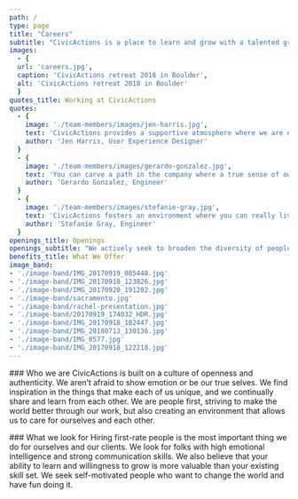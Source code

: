 ```yaml
---
path: /
type: page
title: "Careers"
subtitle: "CivicActions is a place to learn and grow with a talented group of folks who are passionate about transforming the future of government digital services. Join us!"
images:
  - {
  url: 'careers.jpg', 
  caption: 'CivicActions retreat 2018 in Boulder', 
  alt: 'CivicActions retreat 2018 in Boulder'
  }
quotes_title: Working at CivicActions
quotes: 
  - {
    image: './team-members/images/jen-harris.jpg',
    text: 'CivicActions provides a supportive atmosphere where we are encouraged to stretch and grow beyond our comfort zones.',
    author: 'Jen Harris, User Experience Designer'
  }
  - {
    image: './team-members/images/gerardo-gonzalez.jpg',
    text: 'You can carve a path in the company where a true sense of ownership is felt.',
    author: 'Gerardo Gonzalez, Engineer'
  }
  - {
    image: './team-members/images/stefanie-gray.jpg',
    text: 'CivicActions fosters an environment where you can really live your truth.',
    author: 'Stefanie Gray, Engineer'
  }
openings_title: Openings
openings_subtitle: "We actively seek to broaden the diversity of people on our team, and strongly encourage folks from underrepresented groups to apply. We give equal consideration to all qualified applicants."
benefits_title: What We Offer
image_band:
- './image-band/IMG_20170919_085448.jpg'
- './image-band/IMG_20170918_123826.jpg'
- './image-band/IMG_20170920_191202.jpg'
- './image-band/sacramento.jpg'
- './image-band/rachel-presentation.jpg'
- './image-band/20170919_174032_HDR.jpg'
- './image-band/IMG_20170918_182447.jpg'
- './image-band/IMG_20180713_130136.jpg'
- './image-band/IMG_0577.jpg'
- './image-band/IMG_20170918_122218.jpg'
---
```

### Who we are
CivicActions is built on a culture of openness and authenticity. We aren’t afraid to show emotion or be our true selves. We find inspiration in the things that make each of us unique, and we continually share and learn from each other. We are people first, striving to make the world better through our work, but also creating an environment that allows us to care for ourselves and each other.

### What we look for
Hiring first-rate people is the most important thing we do for ourselves and our clients. We look for folks with high emotional intelligence and strong communication skills. We also believe that your ability to learn and willingness to grow is more valuable than your existing skill set. We seek self-motivated people who want to change the world and have fun doing it.


